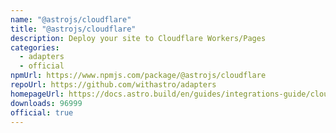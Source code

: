 ```yaml
---
name: "@astrojs/cloudflare"
title: "@astrojs/cloudflare"
description: Deploy your site to Cloudflare Workers/Pages
categories:
  - adapters
  - official
npmUrl: https://www.npmjs.com/package/@astrojs/cloudflare
repoUrl: https://github.com/withastro/adapters
homepageUrl: https://docs.astro.build/en/guides/integrations-guide/cloudflare/
downloads: 96999
official: true
---
```

